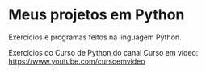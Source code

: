 # Meus projetos em Python

Exercícios e programas feitos na linguagem Python.
 
Exercícios do Curso de Python do canal Curso em vídeo:
https://www.youtube.com/cursoemvideo
